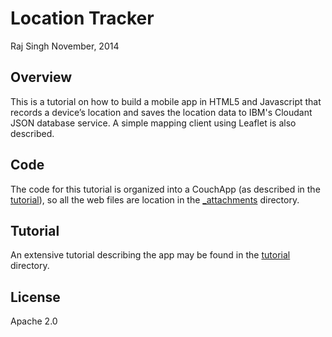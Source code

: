 # Location Tracker
Raj Singh
November, 2014

## Overview

This is a tutorial on how to build a mobile app in HTML5 and Javascript that records a device’s location and saves the location data to IBM's Cloudant JSON database service. A simple mapping client using Leaflet is also described. 

## Code

The code for this tutorial is organized into a CouchApp (as described in the [tutorial](./tutorial)), so all the web files are location in the [_attachments](./_attachments) directory.

## Tutorial

An extensive tutorial describing the app may be found in the [tutorial](./tutorial) directory.

## License

Apache 2.0
